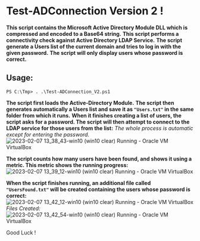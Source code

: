 # Test-ADConnection Version 2 !

**This script contains the Microsoft Active Directory Module DLL which is compressed and encoded to a Base64 string.**
**This script performs a connectivity check against Active Directory LDAP Service.**
**The script generate a Users list of the current domain and tries to log in with the given password.**
**The script will only display users whose password is correct.**

## Usage:
`PS C:\Tmp> . .\Test-ADConnection_V2.ps1`

**The script first loads the Active-Directory Module.**
**The script then generates automatically a Users list and save it as `"Users.txt"` in the same folder from which it runs.**
**When it finishes creating a list of users, the script asks for a password. The script will then attempt to connect to the LDAP service for those users from the list:**
*The whole process is automatic except for entering the password.*
![2023-02-07 13_38_43-win10 (win10 clear)  Running  - Oracle VM VirtualBox](https://user-images.githubusercontent.com/62604022/217238210-350eddd1-f77a-41d0-8b1a-5080d716e2ba.png)

**The script counts how many users have been found, and shows it using a metric. This metric shows the running progress:**
![2023-02-07 13_39_12-win10 (win10 clear)  Running  - Oracle VM VirtualBox](https://user-images.githubusercontent.com/62604022/217239625-6d90bac3-0e40-402f-94d6-e56456d4c6da.png)

**When the script finishes running, an additional file called `"UsersFound.txt"` will be created containing the users whose password is correct:**
![2023-02-07 13_42_12-win10 (win10 clear)  Running  - Oracle VM VirtualBox](https://user-images.githubusercontent.com/62604022/217239650-acf33d7c-68b1-40bb-88cf-c78b7a38531d.png)
*Files Created:*
![2023-02-07 13_42_54-win10 (win10 clear)  Running  - Oracle VM VirtualBox](https://user-images.githubusercontent.com/62604022/217239660-ebb9c2d7-1ca6-4dbd-8223-1133e7188bab.png)

Good Luck !


